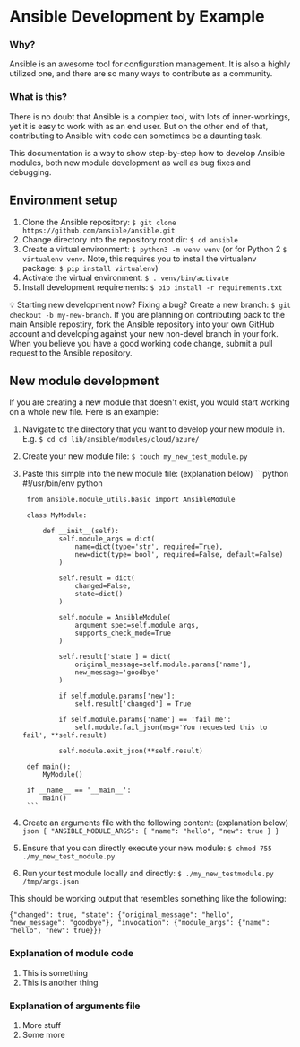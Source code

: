 # Ansible Development by Example

### Why?

Ansible is an awesome tool for configuration management. It is also a highly utilized one, and there are so many ways to contribute as a community.

### What is this?

There is no doubt that Ansible is a complex tool, with lots of inner-workings, yet it is easy to work with as an end user. But on the other end of that, contributing to Ansible with code can sometimes be a daunting task.

This documentation is a way to show step-by-step how to develop Ansible modules, both new module development as well as bug fixes and debugging.

## Environment setup

1. Clone the Ansible repository: `$ git clone https://github.com/ansible/ansible.git`
1. Change directory into the repository root dir: `$ cd ansible`
1. Create a virtual environment: `$ python3 -m venv venv` (or for Python 2 `$ virtualenv venv`. Note, this requires you to install the virtualenv package: `$ pip install virtualenv`)
1. Activate the virtual environment: `$ . venv/bin/activate`
1. Install development requirements: `$ pip install -r requirements.txt`

:bulb: Starting new development now? Fixing a bug? Create a new branch: `$ git checkout -b my-new-branch`. If you are planning on contributing back to the main Ansible repostiry, fork the Ansible repository into your own GitHub account and developing against your new non-devel branch in your fork. When you believe you have a good working code change, submit a pull request to the Ansible repository.

## New module development

If you are creating a new module that doesn't exist, you would start working on a whole new file. Here is an example:

1. Navigate to the directory that you want to develop your new module in. E.g. `$ cd cd lib/ansible/modules/cloud/azure/`
1. Create your new module file: `$ touch my_new_test_module.py`
1. Paste this simple into the new module file: (explanation below)
        ```python
        #!/usr/bin/env python

        from ansible.module_utils.basic import AnsibleModule

        class MyModule:

            def __init__(self):
                self.module_args = dict(
                    name=dict(type='str', required=True),
                    new=dict(type='bool', required=False, default=False)
                )

                self.result = dict(
                    changed=False,
                    state=dict()
                )

                self.module = AnsibleModule(
                    argument_spec=self.module_args,
                    supports_check_mode=True
                )

                self.result['state'] = dict(
                    original_message=self.module.params['name'],
                    new_message='goodbye'
                )

                if self.module.params['new']:
                    self.result['changed'] = True

                if self.module.params['name'] == 'fail me':
                    self.module.fail_json(msg='You requested this to fail', **self.result)

                self.module.exit_json(**self.result)

        def main():
            MyModule()

        if __name__ == '__main__':
            main()
        ```
1. Create an arguments file with the following content: (explanation below)
        ```json
        {
          "ANSIBLE_MODULE_ARGS": {
            "name": "hello",
            "new": true
          }
        }
        ```
1. Ensure that you can directly execute your new module: `$ chmod 755 ./my_new_test_module.py`
1. Run your test module locally and directly: `$ ./my_new_testmodule.py /tmp/args.json`

This should be working output that resembles something like the following:

```
{"changed": true, "state": {"original_message": "hello", "new_message": "goodbye"}, "invocation": {"module_args": {"name": "hello", "new": true}}}
```

### Explanation of module code

1. This is something
1. This is another thing

### Explanation of arguments file

1. More stuff
1. Some more
